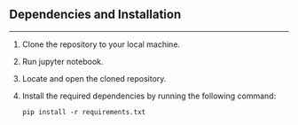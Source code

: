## Dependencies and Installation
----------------------------

1. Clone the repository to your local machine.

2. Run jupyter notebook.

3. Locate and open the cloned repository. 

4. Install the required dependencies by running the following command:
   ```
   pip install -r requirements.txt
   ```

